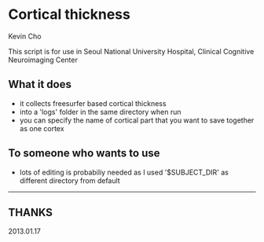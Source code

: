 Cortical thickness
==================

Kevin Cho


This script is for use in Seoul National University Hospital,
     Clinical Cognitive Neuroimaging Center

What it does
------------
* it collects freesurfer based cortical thickness
* into a 'logs' folder in the same directory when run
* you can specify the name of cortical part that you want to save together as one cortex


To someone who wants to use
---------------------------
* lots of editing is probabiliy needed as I used
'$SUBJECT_DIR' as different directory from default



----------------------------------------
THANKS
----------------------------------------


2013.01.17

